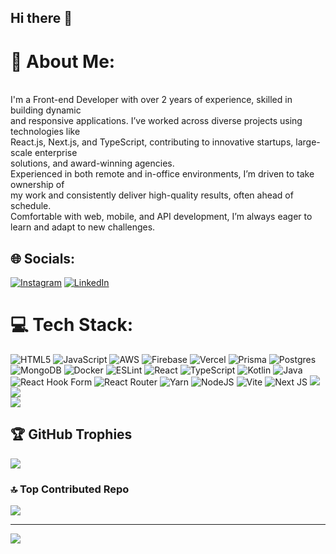 ## Hi there 👋

# 💫 About Me:
<br>I'm a Front-end Developer with over 2 years of experience, skilled in building dynamic <br>and responsive applications. I’ve worked across diverse projects using technologies like <br>React.js, Next.js, and TypeScript, contributing to innovative startups, large-scale enterprise<br>solutions, and award-winning agencies. <br>Experienced in both remote and in-office environments, I’m driven to take ownership of <br>my work and consistently deliver high-quality results, often ahead of schedule. <br>Comfortable with web, mobile, and API development, I’m always eager to learn and adapt to new challenges.


## 🌐 Socials:
[![Instagram](https://img.shields.io/badge/Instagram-%23E4405F.svg?logo=Instagram&logoColor=white)](https://instagram.com/rayane_chch/) [![LinkedIn](https://img.shields.io/badge/LinkedIn-%230077B5.svg?logo=linkedin&logoColor=white)](https://linkedin.com/in/rayane-achouchi-00bba9240/) 

# 💻 Tech Stack:
![HTML5](https://img.shields.io/badge/html5-%23E34F26.svg?style=for-the-badge&logo=html5&logoColor=white) ![JavaScript](https://img.shields.io/badge/javascript-%23323330.svg?style=for-the-badge&logo=javascript&logoColor=%23F7DF1E) ![AWS](https://img.shields.io/badge/AWS-%23FF9900.svg?style=for-the-badge&logo=amazon-aws&logoColor=white) ![Firebase](https://img.shields.io/badge/firebase-%23039BE5.svg?style=for-the-badge&logo=firebase) ![Vercel](https://img.shields.io/badge/vercel-%23000000.svg?style=for-the-badge&logo=vercel&logoColor=white)   ![Prisma](https://img.shields.io/badge/Prisma-3982CE?style=for-the-badge&logo=Prisma&logoColor=white) ![Postgres](https://img.shields.io/badge/postgres-%23316192.svg?style=for-the-badge&logo=postgresql&logoColor=white)  ![MongoDB](https://img.shields.io/badge/MongoDB-%234ea94b.svg?style=for-the-badge&logo=mongodb&logoColor=white) ![Docker](https://img.shields.io/badge/docker-%230db7ed.svg?style=for-the-badge&logo=docker&logoColor=white) ![ESLint](https://img.shields.io/badge/ESLint-4B3263?style=for-the-badge&logo=eslint&logoColor=white)  ![React](https://img.shields.io/badge/react-%2320232a.svg?style=for-the-badge&logo=react&logoColor=%2361DAFB) ![TypeScript](https://img.shields.io/badge/typescript-%23007ACC.svg?style=for-the-badge&logo=typescript&logoColor=white) ![Kotlin](https://img.shields.io/badge/kotlin-%237F52FF.svg?style=for-the-badge&logo=kotlin&logoColor=white) ![Java](https://img.shields.io/badge/java-%23ED8B00.svg?style=for-the-badge&logo=openjdk&logoColor=white) ![React Hook Form](https://img.shields.io/badge/React%20Hook%20Form-%23EC5990.svg?style=for-the-badge&logo=reacthookform&logoColor=white) ![React Router](https://img.shields.io/badge/React_Router-CA4245?style=for-the-badge&logo=react-router&logoColor=white)  ![Yarn](https://img.shields.io/badge/yarn-%232C8EBB.svg?style=for-the-badge&logo=yarn&logoColor=white) ![NodeJS](https://img.shields.io/badge/node.js-6DA55F?style=for-the-badge&logo=node.js&logoColor=white)  ![Vite](https://img.shields.io/badge/vite-%23646CFF.svg?style=for-the-badge&logo=vite&logoColor=white) ![Next JS](https://img.shields.io/badge/Next-black?style=for-the-badge&logo=next.js&logoColor=white)
![](https://github-readme-stats.vercel.app/api?username=RayaneChCh-dev&theme=dark&hide_border=false&include_all_commits=true&count_private=true)<br/>
![](https://github-readme-streak-stats.herokuapp.com/?user=RayaneChCh-dev&theme=dark&hide_border=false)<br/>
![](https://github-readme-stats.vercel.app/api/top-langs/?username=RayaneChCh-dev&theme=dark&hide_border=false&include_all_commits=true&count_private=true&layout=compact)

## 🏆 GitHub Trophies
![](https://github-profile-trophy.vercel.app/?username=RayaneChCh-dev&theme=dark&no-frame=false&no-bg=true&margin-w=4)

### 🔝 Top Contributed Repo
![](https://github-contributor-stats.vercel.app/api?username=RayaneChCh-dev&limit=5&theme=dark&combine_all_yearly_contributions=true)

---
[![](https://visitcount.itsvg.in/api?id=RayaneChCh-dev&icon=0&color=12)](https://visitcount.itsvg.in)

<!-- Proudly created with GPRM ( https://gprm.itsvg.in ) -->
